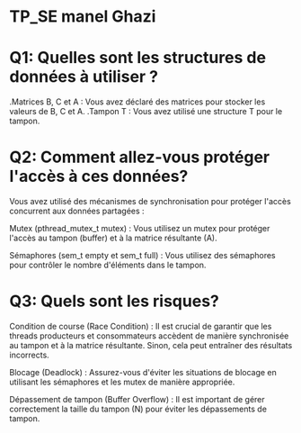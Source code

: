 # TP_SE manel Ghazi
# Q1: Quelles sont les structures de données à utiliser ?


.Matrices B, C et A : Vous avez déclaré des matrices pour stocker les valeurs de B, C et A.
.Tampon T : Vous avez utilisé une structure T pour le tampon.

# Q2: Comment allez-vous protéger l'accès à ces données?

Vous avez utilisé des mécanismes de synchronisation pour protéger l'accès concurrent aux données partagées :

Mutex (pthread_mutex_t mutex) : Vous utilisez un mutex pour protéger l'accès au tampon (buffer) et à la matrice résultante (A).

Sémaphores (sem_t empty et sem_t full) : Vous utilisez des sémaphores pour contrôler le nombre d'éléments dans le tampon.
# Q3: Quels sont les risques?
Condition de course (Race Condition) : Il est crucial de garantir que les threads producteurs et consommateurs accèdent de manière synchronisée au tampon et à la matrice résultante. Sinon, cela peut entraîner des résultats incorrects.

Blocage (Deadlock) : Assurez-vous d'éviter les situations de blocage en utilisant les sémaphores et les mutex de manière appropriée.

Dépassement de tampon (Buffer Overflow) : Il est important de gérer correctement la taille du tampon (N) pour éviter les dépassements de tampon.

